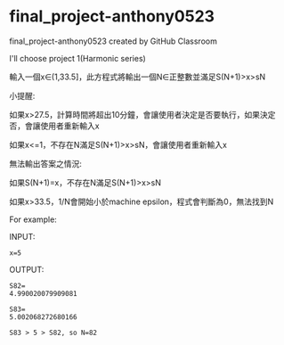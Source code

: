 # final_project-anthony0523
final_project-anthony0523 created by GitHub Classroom

I'll choose project 1(Harmonic series)

輸入一個x∈(1,33.5]，此方程式將輸出一個N∈正整數並滿足S(N+1)>x>sN

小提醒:

如果x>27.5，計算時間將超出10分鐘，會讓使用者決定是否要執行，如果決定否，會讓使用者重新輸入x

如果x<=1，不存在N滿足S(N+1)>x>sN，會讓使用者重新輸入x

無法輸出答案之情況:

如果S(N+1)=x，不存在N滿足S(N+1)>x>sN

如果x>33.5，1/N會開始小於machine epsilon，程式會判斷為0，無法找到N

For example:

INPUT:

    x=5
   
OUTPUT:

    S82=
    4.990020079909081

    S83=
    5.002068272680166

    S83 > 5 > S82, so N=82

